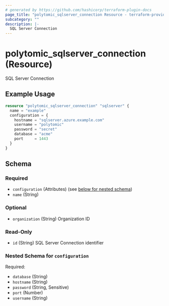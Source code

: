 ```yaml
---
# generated by https://github.com/hashicorp/terraform-plugin-docs
page_title: "polytomic_sqlserver_connection Resource - terraform-provider-polytomic"
subcategory: ""
description: |-
  SQL Server Connection
---
```


# polytomic_sqlserver_connection (Resource)

SQL Server Connection

## Example Usage

```terraform
resource "polytomic_sqlserver_connection" "sqlserver" {
  name = "example"
  configuration = {
    hostname = "sqlserver.azure.example.com"
    username = "polytomic"
    password = "secret"
    database = "acme"
    port     = 1443
  }
}
```

<!-- schema generated by tfplugindocs -->
## Schema

### Required

- `configuration` (Attributes) (see [below for nested schema](#nestedatt--configuration))
- `name` (String)

### Optional

- `organization` (String) Organization ID

### Read-Only

- `id` (String) SQL Server Connection identifier

<a id="nestedatt--configuration"></a>
### Nested Schema for `configuration`

Required:

- `database` (String)
- `hostname` (String)
- `password` (String, Sensitive)
- `port` (Number)
- `username` (String)


